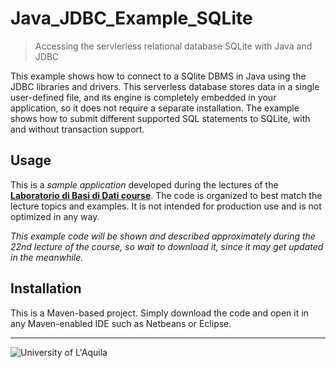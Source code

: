 #  Java_JDBC_Example_SQLite
> Accessing the servlerless relational database SQLite with Java and JDBC
 
This example shows how to connect to a SQlite DBMS in Java using the JDBC libraries and drivers. This serverless database stores data in a single user-defined file, and its engine is completely embedded in your application, so it does not require a separate installation. The example shows how to submit different supported SQL statements to SQLite, with and without transaction support.

## Usage

This is a *sample application* developed during the lectures of the  [**Laboratorio di Basi di Dati course**](https://laboratoriobasididati-univaq.github.io). The code is organized to best match the lecture topics and examples. It is not intended for production use and is not optimized in any way. 

*This example code will be shown and described approximately during the 22nd lecture of the course, so wait to download it, since it may get updated in the meanwhile.*

## Installation

This is a Maven-based project. Simply download the code and open it in any Maven-enabled IDE such as Netbeans or Eclipse. 
 
---

![University of L'Aquila](https://www.disim.univaq.it/skins/aqua/img/logo2021-2.png)

 

